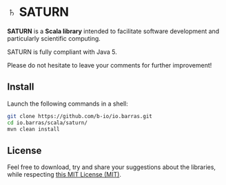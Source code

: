 # ♄ SATURN

**SATURN** is a **Scala library** intended to facilitate software development and particularly
scientific computing.

SATURN is fully compliant with Java 5.

Please do not hesitate to leave your comments for further improvement!


## Install

Launch the following commands in a shell:
~~~bash
git clone https://github.com/b-io/io.barras.git
cd io.barras/scala/saturn/
mvn clean install
~~~


## License

Feel free to download, try and share your suggestions about the libraries,
while respecting [this MIT License (MIT)][license].

[license]: <LICENSE>

